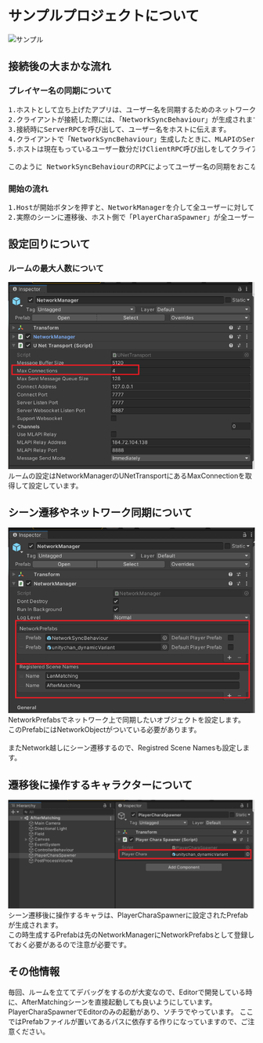 # サンプルプロジェクトについて
![サンプル](Documentation~/localPCDemo.gif) <br />

## 接続後の大まかな流れ
### プレイヤー名の同期について
<pre>
1.ホストとして立ち上げたアプリは、ユーザー名を同期するためのネットワークオブジェクト「NetworkSyncBehaviour」を生成します。
2.クライアントが接続した際には、「NetworkSyncBehaviour」が生成されます。
3.接続時にServerRPCを呼び出して、ユーザー名をホストに伝えます。
4.クライアントで「NetworkSyncBehaviour」生成したときに、MLAPIのServerRPCによって他ユーザー名のリクエストを出します。
5.ホストは現在もっているユーザー数分だけClientRPC呼び出しをしてクライアントにユーザー名情報を伝えます。

このように NetworkSyncBehaviourのRPCによってユーザー名の同期をおこなっています。
</pre>

### 開始の流れ
<pre>
1.Hostが開始ボタンを押すと、NetworkManagerを介して全ユーザーに対してシーン遷移を促します。
2.実際のシーンに遷移後、ホスト側で「PlayerCharaSpawner」が全ユーザーの操作するネットワークオブジェクトを生成します。
</pre>

## 設定回りについて

### ルームの最大人数について

![サンプル](Documentation~/MaxConnections.png) <br />
ルームの設定はNetworkManagerのUNetTransportにあるMaxConnectionを取得して設定しています。

## シーン遷移やネットワーク同期について

![サンプル](Documentation~/NetManagerPrefab.png) <br />
NetworkPrefabsでネットワーク上で同期したいオブジェクトを設定します。<br />
このPrefabにはNetworkObjectがついている必要があります。<br />
<br />
またNetwork越しにシーン遷移するので、Registred Scene Namesも設定します。


## 遷移後に操作するキャラクターについて
![サンプル](Documentation~/CharaSpawn.png) <br />
シーン遷移後に操作するキャラは、PlayerCharaSpawnerに設定されたPrefabが生成されます。<br />
この時生成するPrefabは先のNetworkManagerにNetworkPrefabsとして登録しておく必要があるので注意が必要です。

## その他情報
毎回、ルームを立ててデバッグをするのが大変なので、Editorで開発している時に、AfterMatchingシーンを直接起動しても良いようにしています。
PlayerCharaSpawnerでEditorのみの起動があり、ソチラでやっています。
ここではPrefabファイルが置いてあるパスに依存する作りになっていますので、ご注意ください。


